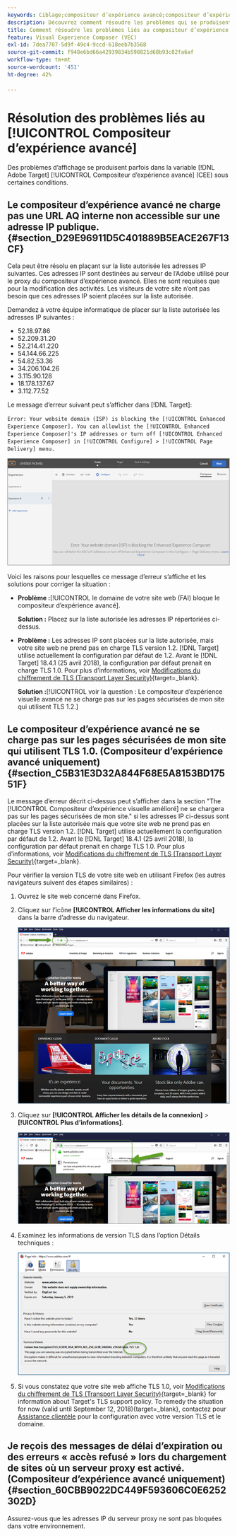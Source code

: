 ```yaml
---
keywords: Ciblage;compositeur d’expérience avancé;compositeur d’expérience visuelle;dépannage compositeur d’expérience avancé;résolution des problèmes
description: Découvrez comment résoudre les problèmes qui se produisent parfois dans l’Adobe [!DNL Target] Compositeur d’expérience avancé dans certaines conditions.
title: Comment résoudre les problèmes liés au compositeur d’expérience avancé ?
feature: Visual Experience Composer (VEC)
exl-id: 7dea7707-5d9f-49c4-9ccd-618eeb7b3568
source-git-commit: f948e6bd66a42939834b598821d68b93c82fa6af
workflow-type: tm+mt
source-wordcount: '451'
ht-degree: 42%

---
```


# Résolution des problèmes liés au [!UICONTROL Compositeur d’expérience avancé]

Des problèmes d’affichage se produisent parfois dans la variable [!DNL Adobe Target] [!UICONTROL Compositeur d’expérience avancé] (CEE) sous certaines conditions.

## Le compositeur d’expérience avancé ne charge pas une URL AQ interne non accessible sur une adresse IP publique. {#section_D29E96911D5C401889B5EACE267F13CF}

Cela peut être résolu en plaçant sur la liste autorisée les adresses IP suivantes. Ces adresses IP sont destinées au serveur de l’Adobe utilisé pour le proxy du compositeur d’expérience avancé. Elles ne sont requises que pour la modification des activités. Les visiteurs de votre site n’ont pas besoin que ces adresses IP soient placées sur la liste autorisée.

Demandez à votre équipe informatique de placer sur la liste autorisée les adresses IP suivantes :

* 52.18.97.86
* 52.209.31.20
* 52.214.41.220
* 54.144.66.225
* 54.82.53.36
* 34.206.104.26
* 3.115.90.128
* 18.178.137.67
* 3.112.77.52

Le message d’erreur suivant peut s’afficher dans [!DNL Target]:

`Error: Your website domain (ISP) is blocking the [!UICONTROL Enhanced Experience Composer]. You can allowlist the [!UICONTROL Enhanced Experience Composer]'s IP addresses or turn off [!UICONTROL Enhanced Experience Composer] in [!UICONTROL Configure] > [!UICONTROL Page Delivery] menu.`

![Image EEC_error](assets/EEC_error.png)

Voici les raisons pour lesquelles ce message d’erreur s’affiche et les solutions pour corriger la situation :

* **Problème :**[!UICONTROL le domaine de votre site web (FAI) bloque le compositeur d’expérience avancé].

  **Solution :** Placez sur la liste autorisée les adresses IP répertoriées ci-dessus.

* **Problème :** Les adresses IP sont placées sur la liste autorisée, mais votre site web ne prend pas en charge TLS version 1.2. [!DNL Target] utilise actuellement la configuration par défaut de 1.2. Avant le [!DNL Target] 18.4.1 (25 avril 2018), la configuration par défaut prenait en charge TLS 1.0. Pour plus d’informations, voir [Modifications du chiffrement de TLS (Transport Layer Security)](https://experienceleague.adobe.com/docs/target-dev/developer/implementation/tls-transport-layer-security-encryption.html){target=_blank}.

  **Solution :**[!UICONTROL voir la question : Le compositeur d’expérience visuelle avancé ne se charge pas sur les pages sécurisées de mon site qui utilisent TLS 1.2.]

## Le compositeur d’expérience avancé ne se charge pas sur les pages sécurisées de mon site qui utilisent TLS 1.0. (Compositeur d’expérience avancé uniquement)  {#section_C5B31E3D32A844F68E5A8153BD17551F}

Le message d’erreur décrit ci-dessus peut s’afficher dans la section &quot;The [!UICONTROL Compositeur d’expérience visuelle amélioré] ne se chargera pas sur les pages sécurisées de mon site.&quot; si les adresses IP ci-dessus sont placées sur la liste autorisée mais que votre site web ne prend pas en charge TLS version 1.2. [!DNL Target] utilise actuellement la configuration par défaut de 1.2. Avant le [!DNL Target] 18.4.1 (25 avril 2018), la configuration par défaut prenait en charge TLS 1.0. Pour plus d’informations, voir [Modifications du chiffrement de TLS (Transport Layer Security)](https://experienceleague.adobe.com/docs/target-dev/developer/implementation/tls-transport-layer-security-encryption.html){target=_blank}.

Pour vérifier la version TLS de votre site web en utilisant Firefox (les autres navigateurs suivent des étapes similaires) :

1. Ouvrez le site web concerné dans Firefox.
1. Cliquez sur l’icône **[!UICONTROL Afficher les informations du site]** dans la barre d’adresse du navigateur.

   ![image firefox_more_info](assets/firefox_more_info.png)

1. Cliquez sur **[!UICONTROL Afficher les détails de la connexion]** > **[!UICONTROL Plus d’informations]**.

   ![image firefox_more_info_2](assets/firefox_more_info_2.png)

1. Examinez les informations de version TLS dans l’option Détails techniques :

   ![image firefox_more_info_3](assets/firefox_more_info_3.png)

1. Si vous constatez que votre site web affiche TLS 1.0, voir [Modifications du chiffrement de TLS (Transport Layer Security)](https://experienceleague.adobe.com/docs/target-dev/developer/implementation/tls-transport-layer-security-encryption.html){target=_blank} for information about Target's TLS support policy. To remedy the situation for now (valid until September 12, 2018){target=_blank}, contactez pour [Assistance clientèle](/help/main/cmp-resources-and-contact-information.md#reference_ACA3391A00EF467B87930A450050077C) pour la configuration avec votre version TLS et le domaine.

## Je reçois des messages de délai d’expiration ou des erreurs « accès refusé » lors du chargement de sites où un serveur proxy est activé. (Compositeur d’expérience avancé uniquement)  {#section_60CBB9022DC449F593606C0E6252302D}

Assurez-vous que les adresses IP du serveur proxy ne sont pas bloquées dans votre environnement.
